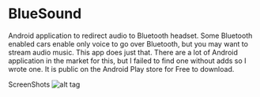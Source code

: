 # BlueSound
Android application to redirect audio to Bluetooth headset. Some Bluetooth enabled cars enable only voice to go over Bluetooth, but you may want to stream audio music. This app does just that. There are a lot of Android application in the market for this, but I failed to find one without adds so I wrote one. It is public on the Android Play store for Free to download.


ScreenShots
![alt tag](https://raw.github.com/soynerdito/BlueSound/master/Screenshots/App_off.png)
